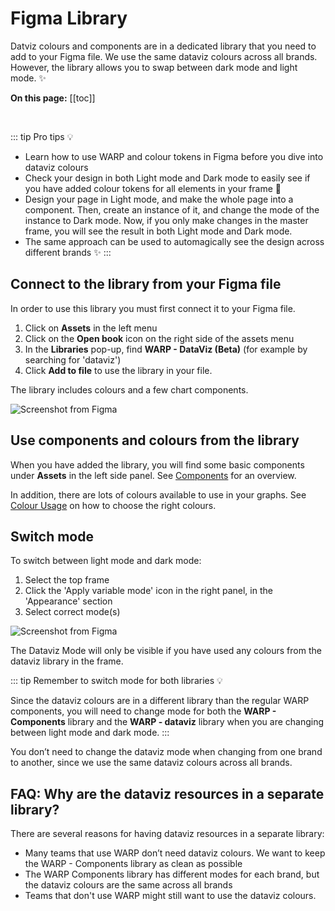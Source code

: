 # Figma Library

Datviz colours and components are in a dedicated library that you need to add to your Figma file. We use the same dataviz colours across all brands. However, the library allows you to swap between dark mode and light mode. ✨

**On this page:**
[[toc]]

<br>

::: tip Pro tips 💡 
- Learn how to use WARP and colour tokens in Figma before you dive into dataviz colours
- Check your design in both Light mode and Dark mode to easily see if you have added colour tokens for all elements in your frame 🤠 
- Design your page in Light mode, and make the whole page into a component. Then, create an instance of it, and change the mode of the instance to Dark mode. Now, if you only make changes in the master frame, you will see the result in both Light mode and Dark mode. 
- The same approach can be used to automagically see the design across different brands ✨
:::

## Connect to the library from your Figma file

In order to use this library you must first connect it to your Figma file.
1. Click on **Assets** in the left menu
2. Click on the **Open book** icon on the right side of the assets menu
3. In the **Libraries** pop-up, find **WARP - DataViz (Beta)** (for example by searching for 'dataviz')
4. Click **Add to file** to use the library in your file. 

The library includes colours and a few chart components.

![Screenshot from Figma](/foundations/dataviz/figma-dv-lib.png)

## Use components and colours from the library
When you have added the library, you will find some basic components under **Assets** in the left side panel. See [Components](/foundations/data-visualization/components/) for an overview.

In addition, there are lots of colours available to use in your graphs. See [Colour Usage](/foundations/data-visualization/colour-usage/) on how to choose the right colours.

## Switch mode
To switch between light mode and dark mode:
1. Select the top frame
2. Click the 'Apply variable mode' icon in the right panel, in the 'Appearance' section
3. Select correct mode(s)

![Screenshot from Figma](/foundations/dataviz/figma-swap-mode.png)

The Dataviz Mode will only be visible if you have used any colours from the dataviz library in the frame.

::: tip Remember to switch mode for both libraries 💡


Since the dataviz colours are in a different library than the regular WARP components, you will need to change mode for both the **WARP - Components** library and the **WARP  - dataviz** library when you are changing between light mode and dark mode. 
:::

You don’t need to change the dataviz mode when changing from one brand to another, since we use the same dataviz colours across all brands.

## FAQ: Why are the dataviz resources in a separate library?
There are several reasons for having dataviz resources in a separate library:

- Many teams that use WARP don’t need dataviz colours. We want to keep the WARP - Components library as clean as possible
- The WARP Components library has different modes for each brand, but the dataviz colours are the same across all brands
- Teams that don't use WARP might still want to use the dataviz colours.
